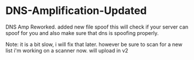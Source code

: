 # DNS-Amplification-Updated
DNS Amp Reworked. added new file spoof this will check if your server can spoof for you and also make sure that dns is spoofing properly.


Note: it is a bit slow, i will fix that later. however be sure to scan for a new list i'm working on a scanner now. will upload in v2
